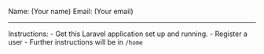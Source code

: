 Name: (Your name)
Email: (Your email)


------
Instructions:
    - Get this Laravel application set up and running.
    - Register a user
    - Further instructions will be in `/home`
